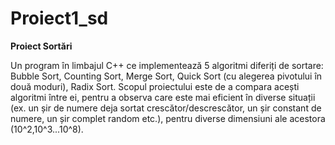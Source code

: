 # Proiect1_sd
**Proiect Sortări**

Un program în limbajul C++ ce implementează 5 algoritmi diferiți de sortare:
Bubble Sort, Counting Sort, Merge Sort, Quick Sort (cu alegerea pivotului în două moduri), Radix Sort.
Scopul proiectului este de a compara acești algoritmi între ei, pentru a observa care este mai eficient în diverse situații 
(ex. un șir de numere deja sortat crescător/descrescător, un șir constant de numere, un șir complet random etc.), 
pentru diverse dimensiuni ale acestora (10^2,10^3...10^8).

